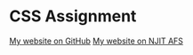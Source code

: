 # CSS Assignment

<a href="https://aminocha93.github.io/CSS_HTML/">My website on GitHub</a>
<a href="https://web.njit.edu/~am333/is117sp21/docs/">My website on NJIT AFS</a>